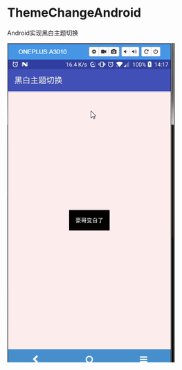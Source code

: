 # ThemeChangeAndroid
Android实现黑白主题切换

![images](https://github.com/wangchang163/ThemeChangeAndroid/blob/master/images/theme.gif)
